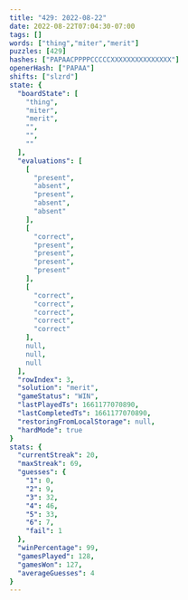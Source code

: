```yaml
---
title: "429: 2022-08-22"
date: 2022-08-22T07:04:30-07:00
tags: []
words: ["thing","miter","merit"]
puzzles: [429]
hashes: ["PAPAACPPPPCCCCCXXXXXXXXXXXXXXX"]
openerHash: ["PAPAA"]
shifts: ["slzrd"]
state: {
  "boardState": [
    "thing",
    "miter",
    "merit",
    "",
    "",
    ""
  ],
  "evaluations": [
    [
      "present",
      "absent",
      "present",
      "absent",
      "absent"
    ],
    [
      "correct",
      "present",
      "present",
      "present",
      "present"
    ],
    [
      "correct",
      "correct",
      "correct",
      "correct",
      "correct"
    ],
    null,
    null,
    null
  ],
  "rowIndex": 3,
  "solution": "merit",
  "gameStatus": "WIN",
  "lastPlayedTs": 1661177070890,
  "lastCompletedTs": 1661177070890,
  "restoringFromLocalStorage": null,
  "hardMode": true
}
stats: {
  "currentStreak": 20,
  "maxStreak": 69,
  "guesses": {
    "1": 0,
    "2": 9,
    "3": 32,
    "4": 46,
    "5": 33,
    "6": 7,
    "fail": 1
  },
  "winPercentage": 99,
  "gamesPlayed": 128,
  "gamesWon": 127,
  "averageGuesses": 4
}
---
```


<!-- more -->
